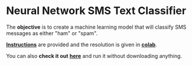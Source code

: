 # Neural Network SMS Text Classifier

The **objective** is to create a machine learning model that will classify SMS messages as either "ham" or "spam".

[**Instructions**](https://github.com/LautaroOchotorena/Machine-Learning-with-Python-FreeCodeCamp/blob/main/Neural%20Network%20SMS%20Text%20Classifier/Instructions.md) are provided and the resolution
is given in [**colab**](https://github.com/LautaroOchotorena/Machine-Learning-with-Python-FreeCodeCamp/blob/main/Neural%20Network%20SMS%20Text%20Classifier/fcc_sms_text_classification.ipynb).

You can also **check it out** [**here**](https://colab.research.google.com/drive/10ht8tFNqttVeerer1RMh_VTFjai68joO?usp=sharing) and run it without downloading anything.
